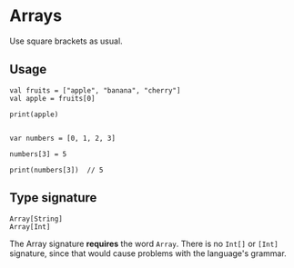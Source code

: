 # Arrays

Use square brackets as usual.

## Usage

```thp
val fruits = ["apple", "banana", "cherry"]
val apple = fruits[0]

print(apple)


var numbers = [0, 1, 2, 3]

numbers[3] = 5

print(numbers[3])  // 5
```


## Type signature


```thp
Array[String]
Array[Int]
```

The Array signature __requires__ the word `Array`.
There is no `Int[]` or `[Int]` signature, since that would cause
problems with the language's grammar.




